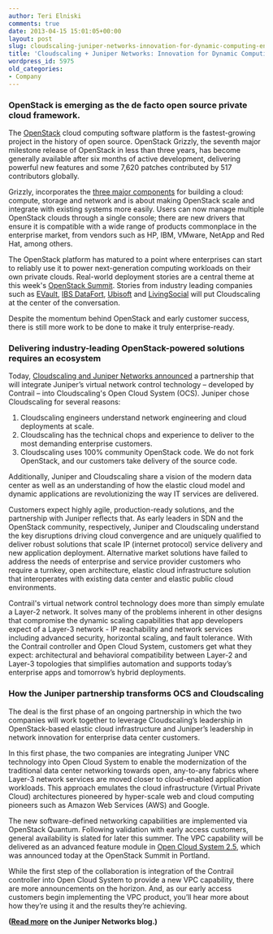 ```yaml
---
author: Teri Elniski
comments: true
date: 2013-04-15 15:01:05+00:00
layout: post
slug: cloudscaling-juniper-networks-innovation-for-dynamic-computing-environments
title: 'Cloudscaling + Juniper Networks: Innovation for Dynamic Computing Environments'
wordpress_id: 5975
old_categories:
- Company
---
```


### OpenStack is emerging as the de facto open source private cloud framework.

The [OpenStack](http://www.openstack.org/) cloud computing software platform is the fastest-growing project in the history of open source. OpenStack Grizzly, the seventh major milestone release of OpenStack in less than three years, has become generally available after six months of active development, delivering powerful new features and some 7,620 patches contributed by 517 contributors globally.

Grizzly, incorporates the [three major components](http://www.openstack.org/software/) for building a cloud: compute, storage and network and is about making OpenStack scale and integrate with existing systems more easily. Users can now manage multiple OpenStack clouds through a single console; there are new drivers that ensure it is compatible with a wide range of products commonplace in the enterprise market, from vendors such as HP, IBM, VMware, NetApp and Red Hat, among others.

The OpenStack platform has matured to a point where enterprises can start to reliably use it to power next-generation computing workloads on their own private clouds. Real-world deployment stories are a central theme at this week's [OpenStack Summit](http://www.openstack.org/summit/portland-2013/). Stories from industry leading companies such as [EVault](http://www.evault.com/), [IBS DataFort](http://www.cloudscaling.com/blog/press-releases/ibs-datafort-chooses-open-cloud-system-for-public-elastic-cloud-infrastructure-deployment/), [Ubisoft](http://www.cloudscaling.com/blog/press-releases/ubisoft-chooses-cloudscaling-open-cloud-system/) and [LivingSocial](http://www.cloudscaling.com/blog/press-releases/livingsocial-chooses-open-cloud-system/) will put Cloudscaling at the center of the conversation.

Despite the momentum behind OpenStack and early customer success, there is still more work to be done to make it truly enterprise-ready.

### Delivering industry-leading OpenStack-powered solutions requires an ecosystem

Today, [Cloudscaling and Juniper Networks announced](http://cloudscaling.com/blog/press-releases/juniper/) a partnership that will integrate Juniper’s virtual network control technology – developed by Contrail – into Cloudscaling's Open Cloud System (OCS). Juniper chose Cloudscaling for several reasons:

  1. Cloudscaling engineers understand network engineering and cloud deployments at scale.
  2. Cloudscaling has the technical chops and experience to deliver to the most demanding enterprise customers.
  3. Cloudscaling uses 100% community OpenStack code. We do not fork OpenStack, and our customers take delivery of the source code.

Additionally, Juniper and Cloudscaling share a vision of the modern data center as well as an understanding of how the elastic cloud model and dynamic applications are revolutionizing the way IT services are delivered.

Customers expect highly agile, production-ready solutions, and the partnership with Juniper reflects that. As early leaders in SDN and the OpenStack community, respectively, Juniper and Cloudscaling understand the key disruptions driving cloud convergence and are uniquely qualified to deliver robust solutions that scale IP (internet protocol) service delivery and new application deployment. Alternative market solutions have failed to address the needs of enterprise and service provider customers who require a turnkey, open architecture, elastic cloud infrastructure solution that interoperates with existing data center and elastic public cloud environments.

Contrail's virtual network control technology does more than simply emulate a Layer-2 network. It solves many of the problems inherent in other designs that compromise the dynamic scaling capabilities that app developers expect of a Layer-3 network - IP reachability and network services including advanced security, horizontal scaling, and fault tolerance. With the Contrail controller and Open Cloud System, customers get what they expect: architectural and behavioral compatibility between Layer-2 and Layer-3 topologies that simplifies automation and supports today’s enterprise apps and tomorrow’s hybrid deployments.

### How the Juniper partnership transforms OCS and Cloudscaling

The deal is the first phase of an ongoing partnership in which the two companies will work together to leverage Cloudscaling’s leadership in OpenStack-based elastic cloud infrastructure and Juniper’s leadership in network innovation for enterprise data center customers.

In this first phase, the two companies are integrating Juniper VNC technology into Open Cloud System to enable the modernization of the traditional data center networking towards open, any-to-any fabrics where Layer-3 network services are moved closer to cloud-enabled application workloads. This approach emulates the cloud infrastructure (Virtual Private Cloud) architectures pioneered by hyper-scale web and cloud computing pioneers such as Amazon Web Services (AWS) and Google.

The new software-defined networking capabilities are implemented via OpenStack Quantum. Following validation with early access customers, general availability is slated for later this summer. The VPC capability will be delivered as an advanced feature module in [Open Cloud System 2.5](/blog/press-releases/ocs25/), which was announced today at the OpenStack Summit in Portland.

While the first step of the collaboration is integration of the Contrail controller into Open Cloud System to provide a new VPC capability, there are more announcements on the horizon. And, as our early access customers begin implementing the VPC product, you’ll hear more about how they’re using it and the results they’re achieving.

**([Read more](http://forums.juniper.net/t5/The-New-Network/Agility-for-the-Cloud-with-Juniper-and-OpenStack/ba-p/187205) on the Juniper Networks blog.)**
